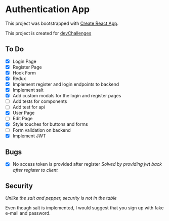 # Authentication App

This project was bootstrapped with [Create React App](https://github.com/facebook/create-react-app).

This project is created for [devChallenges](https://devchallenges.io/challenges/N1fvBjQfhlkctmwj1tnw)

## To Do
- [x] Login Page
- [x] Register Page
- [x] Hook Form
- [x] Redux
- [x] Implement register and login endpoints to backend 
- [x] Implement salt 
- [x] Add custom modals for the login and register pages
- [ ] Add tests for components
- [ ] Add test for api
- [X] User Page
- [ ] Edit Page
- [X] Style touches for buttons and forms
- [ ] Form validation on backend
- [X] Implement JWT

## Bugs

- [X] No access token is provided after register *Solved by providing jwt back after register to client*

   
## Security
*Unlike the salt and pepper, security is not in the table*

Even though salt is implemented, I would suggest that you sign up with fake e-mail and password.
